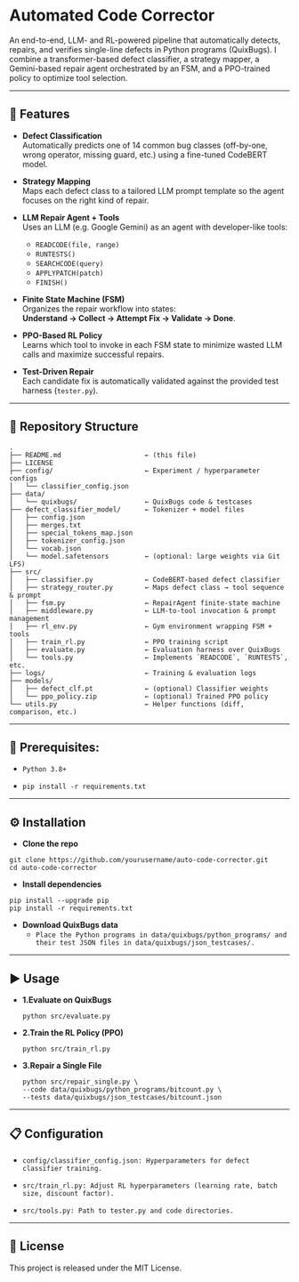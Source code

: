 # Automated Code Corrector

An end-to-end, LLM- and RL-powered pipeline that automatically detects, repairs, and verifies single-line defects in Python programs (QuixBugs). I combine a transformer-based defect classifier, a strategy mapper, a Gemini-based repair agent orchestrated by an FSM, and a PPO-trained policy to optimize tool selection.

---

## 🚀 Features

- **Defect Classification**  
  Automatically predicts one of 14 common bug classes (off-by-one, wrong operator, missing guard, etc.) using a fine-tuned CodeBERT model.

- **Strategy Mapping**  
  Maps each defect class to a tailored LLM prompt template so the agent focuses on the right kind of repair.

- **LLM Repair Agent + Tools**  
  Uses an LLM (e.g. Google Gemini) as an agent with developer-like tools:  
  - `READCODE(file, range)`  
  - `RUNTESTS()`  
  - `SEARCHCODE(query)`  
  - `APPLYPATCH(patch)`  
  - `FINISH()`

- **Finite State Machine (FSM)**  
  Organizes the repair workflow into states:  
  **Understand → Collect → Attempt Fix → Validate → Done**.

- **PPO-Based RL Policy**  
  Learns which tool to invoke in each FSM state to minimize wasted LLM calls and maximize successful repairs.

- **Test-Driven Repair**  
  Each candidate fix is automatically validated against the provided test harness (`tester.py`).

---

## 📂 Repository Structure

```plaintext
.
├── README.md                     ← (this file)
├── LICENSE
├── config/                       ← Experiment / hyperparameter configs
│   └── classifier_config.json
├── data/
│   └── quixbugs/                 ← QuixBugs code & testcases
├── defect_classifier_model/      ← Tokenizer + model files
│   ├── config.json
│   ├── merges.txt
│   ├── special_tokens_map.json
│   ├── tokenizer_config.json
│   └── vocab.json
│   └── model.safetensors         ← (optional: large weights via Git LFS)
├── src/
│   ├── classifier.py             ← CodeBERT-based defect classifier
│   ├── strategy_router.py        ← Maps defect class → tool sequence & prompt
│   ├── fsm.py                    ← RepairAgent finite‐state machine
│   ├── middleware.py             ← LLM-to-tool invocation & prompt management
│   ├── rl_env.py                 ← Gym environment wrapping FSM + tools
│   ├── train_rl.py               ← PPO training script
│   ├── evaluate.py               ← Evaluation harness over QuixBugs
│   └── tools.py                  ← Implements `READCODE`, `RUNTESTS`, etc.
├── logs/                         ← Training & evaluation logs
├── models/
│   ├── defect_clf.pt             ← (optional) Classifier weights
│   └── ppo_policy.zip            ← (optional) Trained PPO policy
└── utils.py                      ← Helper functions (diff, comparison, etc.)
```

---

## 🔧 Prerequisites:

- `Python 3.8+`

- `pip install -r requirements.txt`

---

## ⚙️ Installation

- **Clone the repo**

```
git clone https://github.com/yourusername/auto-code-corrector.git
cd auto-code-corrector
```

- **Install dependencies**
```
pip install --upgrade pip
pip install -r requirements.txt
```

- **Download QuixBugs data**
  - `Place the Python programs in data/quixbugs/python_programs/ and their test JSON files in data/quixbugs/json_testcases/.`

---

## ▶️ Usage

- **1.Evaluate on QuixBugs**
  ```
  python src/evaluate.py
  ```
- **2.Train the RL Policy (PPO)**
  ```
  python src/train_rl.py

  ```

- **3.Repair a Single File**
  ```
  python src/repair_single.py \
  --code data/quixbugs/python_programs/bitcount.py \
  --tests data/quixbugs/json_testcases/bitcount.json

  ```

---

## 📋 Configuration
- `config/classifier_config.json: Hyperparameters for defect classifier training.`

- `src/train_rl.py: Adjust RL hyperparameters (learning rate, batch size, discount factor).`

- `src/tools.py: Path to tester.py and code directories.`

---

## 📜 License
This project is released under the MIT License.


